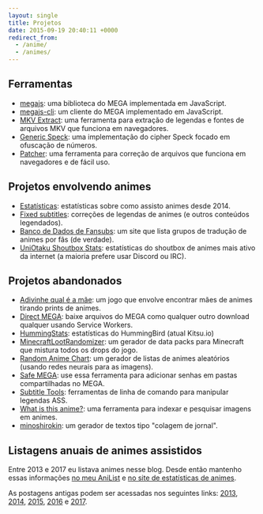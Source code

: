 ```yaml
---
layout: single
title: Projetos
date: 2015-09-19 20:40:11 +0000
redirect_from:
  - /anime/
  - /animes/
---
```


## Ferramentas

* [megajs](https://github.com/qgustavor/mega): uma biblioteca do MEGA implementada em JavaScript.
* [megajs-cli](https://github.com/qgustavor/megajs-cli): um cliente do MEGA implementado em JavaScript.
* [MKV Extract](https://github.com/qgustavor/mkv-extract): uma ferramenta para extração de legendas e fontes de arquivos MKV que funciona em navegadores.
* [Generic Speck](https://github.com/qgustavor/generic-speck): uma implementação do cipher Speck focado em ofuscação de números.
* [Patcher](https://github.com/qgustavor/patcher): uma ferramenta para correção de arquivos que funciona em navegadores e de fácil uso.

## Projetos envolvendo animes

* [Estatísticas](https://qgustavor.github.io/stats/): estatísticas sobre como assisto animes desde 2014.
* [Fixed subtitles](https://github.com/qgustavor/fixed-subtitles): correções de legendas de animes (e outros conteúdos legendados).
* [Banco de Dados de Fansubs](https://github.com/qgustavor/fansubdb): um site que lista grupos de tradução de animes por fãs (de verdade).
* [UniOtaku Shoutbox Stats](https://qgustavor.github.io/uss/): estatísticas do shoutbox de animes mais ativo da internet (a maioria prefere usar Discord ou IRC).

## Projetos abandonados

* [Adivinhe qual é a mãe](https://qgustavor.github.io/hahanohi/): um jogo que envolve encontrar mães de animes tirando prints de animes.
* [Direct MEGA](https://github.com/qgustavor/direct-mega): baixe arquivos do MEGA como qualquer outro download qualquer usando Service Workers.
* [HummingStats](https://qgustavor.github.io/HummingStats/): estatísticas do HummingBird (atual Kitsu.io)
* [MinecraftLootRandomizer](https://github.com/qgustavor/MinecraftLootRandomizer): um gerador de data packs para Minecraft que mistura todos os drops do jogo.
* [Random Anime Chart](https://github.com/qgustavor/random-anime-chart): um gerador de listas de animes aleatórios (usando redes neurais para as imagens).
* [Safe MEGA](https://github.com/qgustavor/safe-mega): use essa ferramenta para adicionar senhas em pastas compartilhadas no MEGA.
* [Subtitle Tools](https://github.com/qgustavor/subtitle-tools): ferramentas de linha de comando para manipular legendas ASS.
* [What is this anime?](https://github.com/qgustavor/what-is-this-anime): uma ferramenta para indexar e pesquisar imagens em animes.
* [minoshirokin](https://qgustavor.github.io/minoshirokin/): um gerador de textos tipo "colagem de jornal".

## Listagens anuais de animes assistidos

Entre 2013 e 2017 eu listava animes nesse blog. Desde então mantenho essas informações [no meu AniList](https://anilist.co/user/qgustavor) e [no site de estatísticas de animes](https://qgustavor.github.io/stats/).

As postagens antigas podem ser acessadas nos seguintes links:
[2013](https://qgustavor.github.io/blog/animes-assistidos-e-mangás-de-2013/), 
[2014](https://qgustavor.github.io/blog/animes-e-mangás-de-2014/),
[2015](https://qgustavor.github.io/blog/animes-e-mangás-de-2015/),
[2016](https://qgustavor.github.io/blog/animes-e-mangás-de-2016/) e 
[2017](https://qgustavor.github.io/blog/animes-e-mangás-de-2017/).
